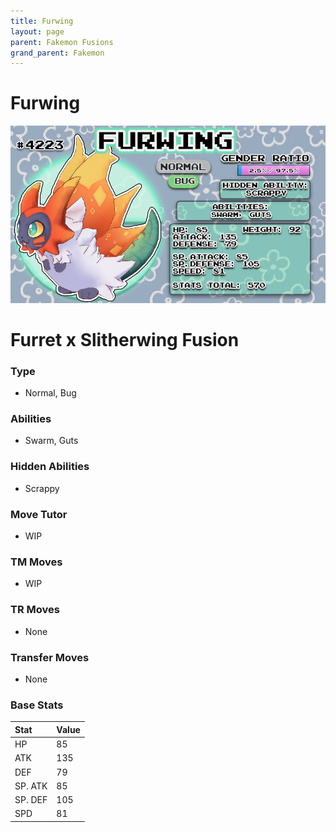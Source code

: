 ```yaml
---
title: Furwing
layout: page
parent: Fakemon Fusions
grand_parent: Fakemon
---
```


# Furwing

![Image](/fakemon_pics/furwing.png)

# Furret x Slitherwing Fusion

### Type
- Normal, Bug

### Abilities
- Swarm, Guts

### Hidden Abilities
- Scrappy

### Move Tutor
- WIP

### TM Moves
- WIP

### TR Moves
- None

### Transfer Moves
- None

### Base Stats
| Stat    | Value |
|:--------|:------|
| HP      | 85    |
| ATK     | 135   |
| DEF     | 79    |
| SP. ATK | 85    |
| SP. DEF | 105   |
| SPD     | 81    |